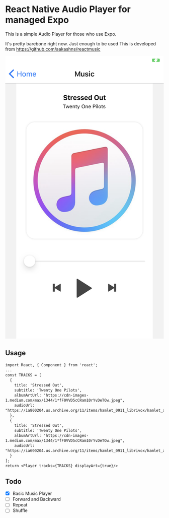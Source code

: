 # React Native Audio Player for managed Expo

This is a simple Audio Player for those who use Expo.

It's pretty barebone right now. Just enough to be used
This is developed from https://github.com/aakashns/reactmusic

![Expo Audio Player](expo-audioplayer.PNG)

## Usage

```
import React, { Component } from 'react';
...
const TRACKS = [
  {
    title: 'Stressed Out',
    subtitle: 'Twenty One Pilots',
    albumArtUrl: "https://cdn-images-1.medium.com/max/1344/1*fF0VVD5cCRam10rYvDeTOw.jpeg",
    audioUrl: "https://ia800204.us.archive.org/11/items/hamlet_0911_librivox/hamlet_act1_shakespeare.mp3"
  },
  {
    title: 'Stressed Out',
    subtitle: 'Twenty One Pilots',
    albumArtUrl: "https://cdn-images-1.medium.com/max/1344/1*fF0VVD5cCRam10rYvDeTOw.jpeg",
    audioUrl: "https://ia600204.us.archive.org/11/items/hamlet_0911_librivox/hamlet_act5_shakespeare.mp3"
  }
];
return <Player tracks={TRACKS} displayArt={true}/>

```


## Todo

- [x] Basic Music Player
- [ ] Forward and Backward
- [ ] Repeat
- [ ] Shuffle
